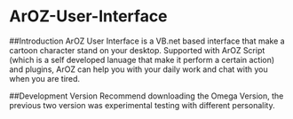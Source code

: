 # ArOZ-User-Interface
##Introduction
ArOZ User Interface is a VB.net based interface that make a cartoon character stand on your desktop. Supported with ArOZ Script (which is a self developed lanuage that make it perform a certain action) and plugins, ArOZ can help you with your daily work and chat with you when you are tired.

##Development Version
Recommend downloading the Omega Version, the previous two version was experimental testing with different personality.
